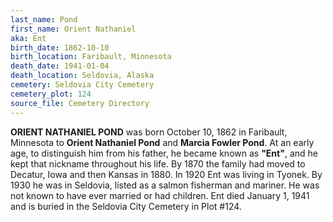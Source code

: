 ```yaml
---
last_name: Pond
first_name: Orient Nathaniel
aka: Ent
birth_date: 1862-10-10
birth_location: Faribault, Minnesota
death_date: 1941-01-04
death_location: Seldovia, Alaska
cemetery: Seldovia City Cemetery
cemetery_plot: 124
source_file: Cemetery Directory
---
```

**ORIENT NATHANIEL POND**  was born October 10, 1862 in Faribault, Minnesota to **Orient Nathaniel Pond** and **Marcia Fowler Pond**. 
At an early age, to distinguish him from his father, he became known as **"Ent"**, and he kept that nickname throughout his life. 
By 1870 the family had moved to Decatur, Iowa and then Kansas in 1880. 
In 1920 Ent was living in Tyonek. By 1930 he was in Seldovia, listed as a salmon fisherman and mariner. 
He was not known to have ever married or had children. 
Ent died January 1, 1941 and is buried in the Seldovia City Cemetery in Plot #124.  
